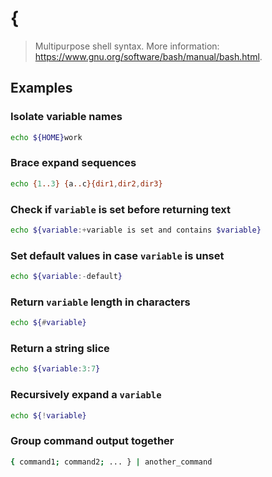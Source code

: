 # {

> Multipurpose shell syntax. More information: <https://www.gnu.org/software/bash/manual/bash.html>.

## Examples

### Isolate variable names

```bash
echo ${HOME}work
```

### Brace expand sequences

```bash
echo {1..3} {a..c}{dir1,dir2,dir3}
```

### Check if `variable` is set before returning text

```bash
echo ${variable:+variable is set and contains $variable}
```

### Set default values in case `variable` is unset

```bash
echo ${variable:-default}
```

### Return `variable` length in characters

```bash
echo ${#variable}
```

### Return a string slice

```bash
echo ${variable:3:7}
```

### Recursively expand a `variable`

```bash
echo ${!variable}
```

### Group command output together

```bash
{ command1; command2; ... } | another_command
```
